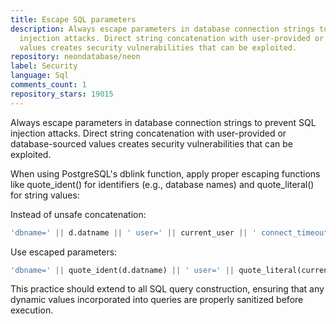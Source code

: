 ```yaml
---
title: Escape SQL parameters
description: Always escape parameters in database connection strings to prevent SQL
  injection attacks. Direct string concatenation with user-provided or database-sourced
  values creates security vulnerabilities that can be exploited.
repository: neondatabase/neon
label: Security
language: Sql
comments_count: 1
repository_stars: 19015
---
```


Always escape parameters in database connection strings to prevent SQL injection attacks. Direct string concatenation with user-provided or database-sourced values creates security vulnerabilities that can be exploited.

When using PostgreSQL's dblink function, apply proper escaping functions like quote_ident() for identifiers (e.g., database names) and quote_literal() for string values:

Instead of unsafe concatenation:
```sql
'dbname=' || d.datname || ' user=' || current_user || ' connect_timeout=5'
```

Use escaped parameters:
```sql
'dbname=' || quote_ident(d.datname) || ' user=' || quote_literal(current_user) || ' connect_timeout=5'
```

This practice should extend to all SQL query construction, ensuring that any dynamic values incorporated into queries are properly sanitized before execution.